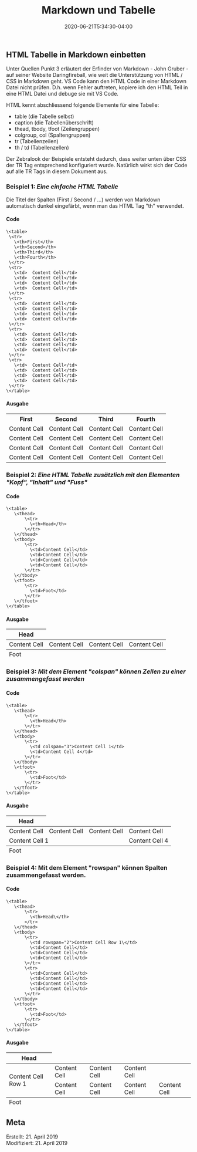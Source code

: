 ﻿---  
title: "Markdown und Tabelle  "
date:  2020-06-21T5:34:30-04:00
categories:  
  - netzwerk  
tags:  
  - markdown  
  - tipp
---  

## HTML Tabelle in Markdown einbetten  

Unter Quellen Punkt 3 erläutert der Erfinder von Markdown - John Gruber - auf seiner Website Daringfireball, wie weit die Unterstützung von HTML / CSS in Markdown geht. VS Code kann den HTML Code in einer Markdown Datei nicht prüfen. D.h. wenn Fehler auftreten, kopiere ich den HTML Teil in eine HTML Datei und debuge sie mit VS Code.  

HTML kennt abschliessend folgende Elemente für eine Tabelle:  
- table (die Tabelle selbst)  
- caption (die Tabellenüberschrift)  
- thead, tbody, tfoot (Zeilengruppen)  
- colgroup, col (Spaltengruppen)  
- tr (Tabellenzeilen)  
- th / td (Tabellenzellen)  

Der Zebralook der Beispiele entsteht dadurch, dass weiter unten über CSS der TR Tag entsprechend konfiguriert wurde. Natürlich wirkt sich der Code auf alle TR Tags in diesem Dokument aus.  

### Beispiel 1: *Eine einfache HTML Tabelle*  

Die Titel der Spalten (First / Second / ...) werden von Markdown automatisch dunkel eingefärbt, wenn man das HTML Tag "th" verwendet.  

#### Code 

 ```
\<table>  
  \<tr>  
    \<th>First</th>  
    \<th>Second</th>  
    \<th>Third</th>  
    \<th>Fourth</th>  
  \</tr>  
  \<tr>  
    \<td>  Content Cell</td>  
    \<td>  Content Cell</td>  
    \<td>  Content Cell</td>  
    \<td>  Content Cell</td>  
  \</tr>  
  \<tr>  
    \<td>  Content Cell</td>  
    \<td>  Content Cell</td>  
    \<td>  Content Cell</td>  
    \<td>  Content Cell</td>  
  \</tr>  
  \<tr>  
    \<td>  Content Cell</td>  
    \<td>  Content Cell</td>  
    \<td>  Content Cell</td>  
    \<td>  Content Cell</td>  
  \</tr>  
  \<tr>  
    \<td>  Content Cell</td>  
    \<td>  Content Cell</td>  
    \<td>  Content Cell</td>  
    \<td>  Content Cell</td>  
  \</tr>  
\</table>  
 ```

#### Ausgabe  

<table>
  <tr>
    <th>First </th>
    <th>Second</th>
    <th>Third</th>
    <th>Fourth</th>
  </tr>
  <tr>
    <td>Content Cell</td>
    <td>Content Cell</td>
    <td>Content Cell</td>
    <td>Content Cell</td>
  </tr>
  <tr>
    <td>Content Cell</td>
    <td>Content Cell</td>
    <td>Content Cell</td>
    <td>Content Cell</td>
  </tr>
  <tr>
    <td>Content Cell</td>
    <td>Content Cell</td>
    <td>Content Cell</td>
    <td>Content Cell</td>
  </tr>
  <tr>
    <td>Content Cell</td>
    <td>Content Cell</td>
    <td>Content Cell</td>
    <td>Content Cell</td>
  </tr>
</table>


### Beispiel 2: *Eine HTML Tabelle zusätzlich mit den Elementen "Kopf", "Inhalt" und "Fuss"*  

#### Code 

 ```
\<table>  
    \<thead>  
        \<tr>  
          \<th>Head</th>  
        \</tr>  
    \</thead>  
    \<tbody>  
        \<tr>  
          \<td>Content Cell</td>  
          \<td>Content Cell</td>  
          \<td>Content Cell</td>  
          \<td>Content Cell</td>  
        \</tr>  
    \</tbody>  
    \<tfoot>  
        \<tr>  
          \<td>Foot</td>  
        \</tr>  
    \</tfoot>  
\</table>  
 ```

#### Ausgabe  

<table>  
    <thead>  
        <tr>  
          <th>Head</th>  
        </tr>  
    </thead>  
    <tbody>  
        <tr>  
          <td>Content Cell</td>  
          <td>Content Cell</td>  
          <td>Content Cell</td>  
          <td>Content Cell</td>  
        </tr>  
    </tbody>  
    <tfoot>  
        <tr>  
          <td>Foot</td>  
        </tr>  
    </tfoot>  
</table>  


### Beispiel 3:  *Mit dem Element "colspan" können Zellen zu einer zusammengefasst werden*  

#### Code  
 
 ```
\<table>  
    \<thead>  
        \<tr>  
          \<th>Head</th>  
        \</tr>  
    \</thead>  
    \<tbody>  
        \<tr>  
          \<td colspan="3">Content Cell 1</td>  
          \<td>Content Cell 4</td>  
        \</tr>  
    \</tbody>  
    \<tfoot>  
        \<tr>  
          \<td>Foot</td>  
        \</tr>  
    \</tfoot>  
\</table>  
 ```

#### Ausgabe  

<table>  
    <thead>  
        <tr>  
          <th>Head</th>  
        </tr>  
    </thead>  
    <tbody>
        <tr>  
          <td>Content Cell</td>  
          <td>Content Cell</td>  
          <td>Content Cell</td>  
          <td>Content Cell</td>  
        </tr>    
        <tr>  
          <td colspan="3">Content Cell 1</td>  
          <td>Content Cell 4</td>  
        </tr>  
    </tbody>  
    <tfoot>  
        <tr>  
          <td>Foot</td>  
        </tr>  
    </tfoot>  
</table>  

### Beispiel 4: Mit dem Element "rowspan" können Spalten zusammengefasst werden.  

#### Code 

 ```
\<table>  
    \<thead>  
        \<tr>  
          \<th>Head\</th>  
        </tr>  
    \</thead>  
    \<tbody>
        \<tr>  
          \<td rowspan="2">Content Cell Row 1\</td>  
          \<td>Content Cell</td>  
          \<td>Content Cell</td>  
          \<td>Content Cell</td>  
        \</tr>  
        \<tr>  
          \<td>Content Cell</td>  
          \<td>Content Cell</td>  
          \<td>Content Cell</td>  
          \<td>Content Cell</td>  
        \</tr>    
    \</tbody>  
    \<tfoot>  
        \<tr>  
          \<td>Foot</td>  
        \</tr>  
    \</tfoot>  
\</table>  
 ```

#### Ausgabe

<table>  
    <thead>  
        <tr>  
          <th>Head</th>  
        </tr>  
    </thead>  
    <tbody>
        <tr>  
          <td rowspan="2">Content Cell Row 1</td>  
          <td>Content Cell</td>  
          <td>Content Cell</td>  
          <td>Content Cell</td>  
        </tr>  
        <tr>  
          <td>Content Cell</td>  
          <td>Content Cell</td>  
          <td>Content Cell</td>  
          <td>Content Cell</td>  
        </tr>    
    </tbody>  
    <tfoot>  
        <tr>  
          <td>Foot</td>  
        </tr>  
    </tfoot>  
</table>  


## Meta

Erstellt:		21. April 2019  
Modifiziert:	21. April 2019
